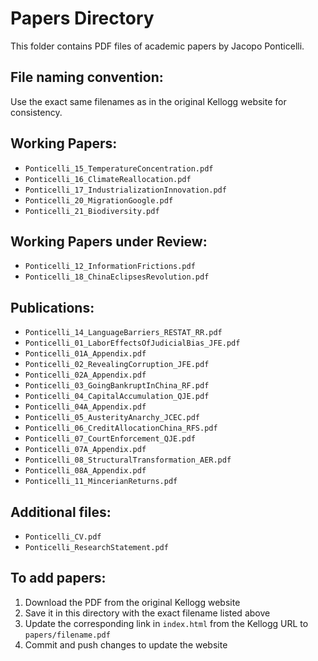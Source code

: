 # Papers Directory

This folder contains PDF files of academic papers by Jacopo Ponticelli.

## File naming convention:
Use the exact same filenames as in the original Kellogg website for consistency.

## Working Papers:
- `Ponticelli_15_TemperatureConcentration.pdf`
- `Ponticelli_16_ClimateReallocation.pdf`
- `Ponticelli_17_IndustrializationInnovation.pdf`
- `Ponticelli_20_MigrationGoogle.pdf`
- `Ponticelli_21_Biodiversity.pdf`

## Working Papers under Review:
- `Ponticelli_12_InformationFrictions.pdf`
- `Ponticelli_18_ChinaEclipsesRevolution.pdf`

## Publications:
- `Ponticelli_14_LanguageBarriers_RESTAT_RR.pdf`
- `Ponticelli_01_LaborEffectsOfJudicialBias_JFE.pdf`
- `Ponticelli_01A_Appendix.pdf`
- `Ponticelli_02_RevealingCorruption_JFE.pdf`
- `Ponticelli_02A_Appendix.pdf`
- `Ponticelli_03_GoingBankruptInChina_RF.pdf`
- `Ponticelli_04_CapitalAccumulation_QJE.pdf`
- `Ponticelli_04A_Appendix.pdf`
- `Ponticelli_05_AusterityAnarchy_JCEC.pdf`
- `Ponticelli_06_CreditAllocationChina_RFS.pdf`
- `Ponticelli_07_CourtEnforcement_QJE.pdf`
- `Ponticelli_07A_Appendix.pdf`
- `Ponticelli_08_StructuralTransformation_AER.pdf`
- `Ponticelli_08A_Appendix.pdf`
- `Ponticelli_11_MincerianReturns.pdf`

## Additional files:
- `Ponticelli_CV.pdf`
- `Ponticelli_ResearchStatement.pdf`

## To add papers:
1. Download the PDF from the original Kellogg website
2. Save it in this directory with the exact filename listed above
3. Update the corresponding link in `index.html` from the Kellogg URL to `papers/filename.pdf`
4. Commit and push changes to update the website
